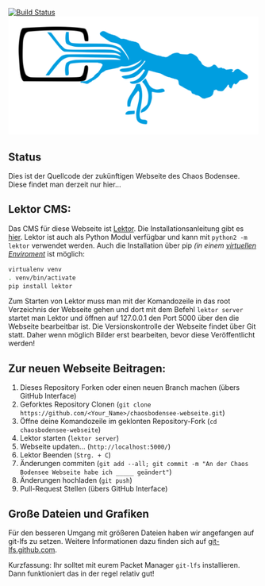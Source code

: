 [![Build Status](https://travis-ci.org/chaos-bodensee/chaos-bodensee-webseite.svg?branch=master)](https://travis-ci.org/chaos-bodensee/chaosbodensee-webseite)
![Chaos Bodensee](https://github.com/chaos-bodensee/chaosbodensee-grafik/blob/master/Chaos-Bodensee.svg "Chaos Bodensee")


Status
------------
Dies ist der Quellcode der zukünftigen Webseite des Chaos Bodensee.
Diese findet man derzeit nur hier...

 Lektor CMS:
------------
Das CMS für diese Webseite ist [Lektor](https://www.getlektor.com/).
Die Installationsanleitung gibt es [hier](https://www.getlektor.com/downloads/).
Lektor ist auch als Python Modul verfügbar und kann mit ``python2 -m lektor`` verwendet werden.
Auch die Installation über pip *(in einem [virtuellen Enviroment](https://docs.python.org/3/tutorial/venv.html)* ist möglich:
```bash
virtualenv venv
. venv/bin/activate
pip install lektor
```

Zum Starten von Lektor muss man mit der Komandozeile in das root Verzeichnis der Webseite gehen
und dort mit dem Befehl ``lektor server`` startet man Lektor und öffnen auf 127.0.0.1 den Port 5000 über den die Webseite
bearbeitbar ist. Die Versionskontrolle der Webseite findet über Git statt. Daher wenn möglich Bilder erst
bearbeiten, bevor diese Veröffentlicht werden!


 Zur neuen Webseite Beitragen:
------------------------
 1. Dieses Repository Forken oder einen neuen Branch machen (übers GitHub Interface)
 2. Geforktes Repository Clonen (``git clone https://github.com/<Your_Name>/chaosbodensee-webseite.git``)
 3. Öffne deine Komandozeile im geklonten Repository-Fork (``cd chaosbodensee-webseite``)
 4. Lektor starten (``lektor server``)
 5. Webseite updaten... (``http://localhost:5000/``)
 6. Lektor Beenden (``Strg. + C``)
 7. Änderungen commiten (``git add --all; git commit -m "An der Chaos Bodensee Webseite habe ich _____ geändert"``)
 8. Änderungen hochladen (``git push``)
 9. Pull-Request Stellen (übers GitHub Interface)

 Große Dateien und Grafiken
----------------------------
Für den besseren Umgang mit größeren Dateien haben wir angefangen auf git-lfs zu setzen. Weitere Informationen dazu finden sich auf [git-lfs.github.com](https://git-lfs.github.com/). 

Kurzfassung: Ihr solltet mit eurem Packet Manager ``git-lfs`` installieren. Dann funktioniert das in der regel relativ gut!



